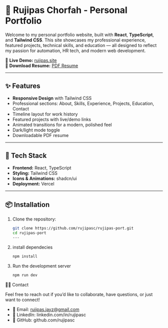 # 🌟 Rujipas Chorfah - Personal Portfolio

Welcome to my personal portfolio website, built with **React**, **TypeScript**, and **Tailwind CSS**. This site showcases my professional experience, featured projects, technical skills, and education — all designed to reflect my passion for automation, HR tech, and modern web development.

🔗 **Live Demo:** [rujipas.site](https://rujipas-port.vercel.app/)  
📄 **Download Resume:** [PDF Resume](https://firebasestorage.googleapis.com/v0/b/cg-ses-files-upload.appspot.com/o/hostingImage%2Frujipas_cv.pdf?alt=media&token=adb7a443-4b97-48f4-9605-862215d43178)

---

## ✨ Features

- **Responsive Design** with Tailwind CSS
- Professional sections: About, Skills, Experience, Projects, Education, Contact
- Timeline layout for work history
- Featured projects with live/demo links
- Animated transitions for a modern, polished feel
- Dark/light mode toggle
- Downloadable PDF resume

---

## 🚀 Tech Stack

- **Frontend:** React, TypeScript
- **Styling:** Tailwind CSS
- **Icons & Animations:** shadcn/ui
- **Deployment:** Vercel

---

## 📦 Installation

1. Clone the repository:
   ```bash
   git clone https://github.com/rujipasc/rujipas-port.git
   cd rujipas-port
   ---

2. install dependecies
   ```bash
   npm install
   ```
3. Run the development server
   ```bash
   npm run dev
   ```
🙋‍♂️ Contact

Feel free to reach out if you’d like to collaborate, have questions, or just want to connect!
- 📧 Email: rujipas.jayz@gmail.com
- 🔗 LinkedIn: linkedin.com/in/rujipasc
- 🐙 GitHub: github.com/rujipasc
